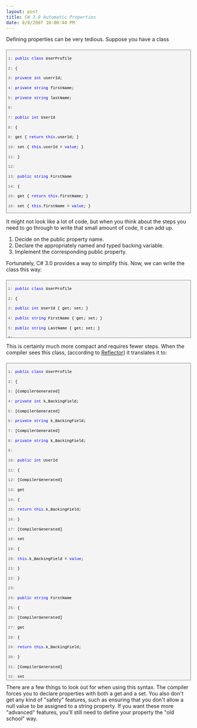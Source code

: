```yaml
---
layout: post
title: C# 3.0 Automatic Properties
date: 8/8/2007 10:00:44 PM
---
```


Defining properties can be very tedious. Suppose you have a class 

<div style="BORDER-RIGHT: gray 1px solid; PADDING-RIGHT: 4px; BORDER-TOP: gray 1px solid; PADDING-LEFT: 4px; FONT-SIZE: 8pt; PADDING-BOTTOM: 4px; MARGIN: 20px 0px 10px; OVERFLOW: auto; BORDER-LEFT: gray 1px solid; WIDTH: 97.5%; CURSOR: text; MAX-HEIGHT: 600px; LINE-HEIGHT: 12pt; PADDING-TOP: 4px; BORDER-BOTTOM: gray 1px solid; FONT-FAMILY: consolas, 'Courier New', courier, monospace; HEIGHT: 433px; BACKGROUND-COLOR: #f4f4f4">
<div style="PADDING-RIGHT: 0px; PADDING-LEFT: 0px; FONT-SIZE: 8pt; PADDING-BOTTOM: 0px; OVERFLOW: visible; WIDTH: 100%; COLOR: black; BORDER-TOP-STYLE: none; LINE-HEIGHT: 12pt; PADDING-TOP: 0px; FONT-FAMILY: consolas, 'Courier New', courier, monospace; BORDER-RIGHT-STYLE: none; BORDER-LEFT-STYLE: none; BACKGROUND-COLOR: #f4f4f4; BORDER-BOTTOM-STYLE: none">


<span style="COLOR: #606060">   1:</span> <span style="COLOR: #0000ff">public</span> <span style="COLOR: #0000ff">class</span> UserProfile

<span style="COLOR: #606060">   2:</span> {

<span style="COLOR: #606060">   3:</span>     <span style="COLOR: #0000ff">private</span> <span style="COLOR: #0000ff">int</span> userrId;

<span style="COLOR: #606060">   4:</span>     <span style="COLOR: #0000ff">private</span> <span style="COLOR: #0000ff">string</span> firstName;

<span style="COLOR: #606060">   5:</span>     <span style="COLOR: #0000ff">private</span> <span style="COLOR: #0000ff">string</span> lastName;

<span style="COLOR: #606060">   6:</span>  

<span style="COLOR: #606060">   7:</span>     <span style="COLOR: #0000ff">public</span> <span style="COLOR: #0000ff">int</span> UserId

<span style="COLOR: #606060">   8:</span>     {

<span style="COLOR: #606060">   9:</span>         get { <span style="COLOR: #0000ff">return</span> <span style="COLOR: #0000ff">this</span>.userId; }

<span style="COLOR: #606060">  10:</span>         set { <span style="COLOR: #0000ff">this</span>.userId = <span style="COLOR: #0000ff">value</span>; }

<span style="COLOR: #606060">  11:</span>     }

<span style="COLOR: #606060">  12:</span>  

<span style="COLOR: #606060">  13:</span>     <span style="COLOR: #0000ff">public</span> <span style="COLOR: #0000ff">string</span> FirstName

<span style="COLOR: #606060">  14:</span>     {

<span style="COLOR: #606060">  15:</span>         get { <span style="COLOR: #0000ff">return</span> <span style="COLOR: #0000ff">this</span>.firstName; }

<span style="COLOR: #606060">  16:</span>         set { <span style="COLOR: #0000ff">this</span>.firstName = <span style="COLOR: #0000ff">value</span>; }

<span style="COLOR: #606060">  17:</span>     }

<span style="COLOR: #606060">  18:</span>     

<span style="COLOR: #606060">  19:</span>     <span style="COLOR: #0000ff">public</span> <span style="COLOR: #0000ff">string</span> LastName

<span style="COLOR: #606060">  20:</span>     {

<span style="COLOR: #606060">  21:</span>         get { <span style="COLOR: #0000ff">return</span> <span style="COLOR: #0000ff">this</span>.lastName; }

<span style="COLOR: #606060">  22:</span>         set { <span style="COLOR: #0000ff">this</span>.lastName = <span style="COLOR: #0000ff">value</span>; }

<span style="COLOR: #606060">  23:</span>     }

<span style="COLOR: #606060">  24:</span>  

<span style="COLOR: #606060">  25:</span>     <span style="COLOR: #0000ff">public</span> UserProfile() { }   

<span style="COLOR: #606060">  26:</span> }

</div>
</div>


It might not look like a lot of code, but when you think about the steps you need to go through to write that small amount of code, it can add up.

1.  Decide on the public property name. 
2.  Declare the appropriately named and typed backing variable. 
3.  Implement the corresponding public property.


Fortunately, C# 3.0 provides a way to simplify this. Now, we can write the class this way:

<div style="BORDER-RIGHT: gray 1px solid; PADDING-RIGHT: 4px; BORDER-TOP: gray 1px solid; PADDING-LEFT: 4px; FONT-SIZE: 8pt; PADDING-BOTTOM: 4px; MARGIN: 20px 0px 10px; OVERFLOW: auto; BORDER-LEFT: gray 1px solid; WIDTH: 97.5%; CURSOR: text; MAX-HEIGHT: 200px; LINE-HEIGHT: 12pt; PADDING-TOP: 4px; BORDER-BOTTOM: gray 1px solid; FONT-FAMILY: consolas, 'Courier New', courier, monospace; HEIGHT: 147px; BACKGROUND-COLOR: #f4f4f4">
<div style="PADDING-RIGHT: 0px; PADDING-LEFT: 0px; FONT-SIZE: 8pt; PADDING-BOTTOM: 0px; OVERFLOW: visible; WIDTH: 100%; COLOR: black; BORDER-TOP-STYLE: none; LINE-HEIGHT: 12pt; PADDING-TOP: 0px; FONT-FAMILY: consolas, 'Courier New', courier, monospace; BORDER-RIGHT-STYLE: none; BORDER-LEFT-STYLE: none; BACKGROUND-COLOR: #f4f4f4; BORDER-BOTTOM-STYLE: none">


<span style="COLOR: #606060">   1:</span> <span style="COLOR: #0000ff">public</span> <span style="COLOR: #0000ff">class</span> UserProfile

<span style="COLOR: #606060">   2:</span> {

<span style="COLOR: #606060">   3:</span>     <span style="COLOR: #0000ff">public</span> <span style="COLOR: #0000ff">int</span> UserId { get; set; }

<span style="COLOR: #606060">   4:</span>     <span style="COLOR: #0000ff">public</span> <span style="COLOR: #0000ff">string</span> FirstName { get; set; }

<span style="COLOR: #606060">   5:</span>     <span style="COLOR: #0000ff">public</span> <span style="COLOR: #0000ff">string</span> LastName { get; set; }

<span style="COLOR: #606060">   6:</span>  

<span style="COLOR: #606060">   7:</span>     <span style="COLOR: #0000ff">public</span> UserProfile() { }

<span style="COLOR: #606060">   8:</span> }

</div>
</div>


This is certainly much more compact and requires fewer steps. When the compiler sees this class, (according to [Reflector](http://www.aisto.com/roeder/dotnet/)) it translates it to:

<div style="BORDER-RIGHT: gray 1px solid; PADDING-RIGHT: 4px; BORDER-TOP: gray 1px solid; PADDING-LEFT: 4px; FONT-SIZE: 8pt; PADDING-BOTTOM: 4px; MARGIN: 20px 0px 10px; OVERFLOW: auto; BORDER-LEFT: gray 1px solid; WIDTH: 97.5%; CURSOR: text; MAX-HEIGHT: 1500px; LINE-HEIGHT: 12pt; PADDING-TOP: 4px; BORDER-BOTTOM: gray 1px solid; FONT-FAMILY: consolas, 'Courier New', courier, monospace; HEIGHT: 850px; BACKGROUND-COLOR: #f4f4f4">
<div style="PADDING-RIGHT: 0px; PADDING-LEFT: 0px; FONT-SIZE: 8pt; PADDING-BOTTOM: 0px; OVERFLOW: visible; WIDTH: 100%; COLOR: black; BORDER-TOP-STYLE: none; LINE-HEIGHT: 12pt; PADDING-TOP: 0px; FONT-FAMILY: consolas, 'Courier New', courier, monospace; BORDER-RIGHT-STYLE: none; BORDER-LEFT-STYLE: none; BACKGROUND-COLOR: #f4f4f4; BORDER-BOTTOM-STYLE: none">


<span style="COLOR: #606060">   1:</span> <span style="COLOR: #0000ff">public</span> <span style="COLOR: #0000ff">class</span> UserProfile

<span style="COLOR: #606060">   2:</span> {

<span style="COLOR: #606060">   3:</span>     [CompilerGenerated]

<span style="COLOR: #606060">   4:</span>     <span style="COLOR: #0000ff">private</span> <span style="COLOR: #0000ff">int</span> <UserId>k_BackingField;

<span style="COLOR: #606060">   5:</span>     [CompilerGenerated]

<span style="COLOR: #606060">   6:</span>     <span style="COLOR: #0000ff">private</span> <span style="COLOR: #0000ff">string</span> <FirstName>k_BackingField;

<span style="COLOR: #606060">   7:</span>     [CompilerGenerated]

<span style="COLOR: #606060">   8:</span>     <span style="COLOR: #0000ff">private</span> <span style="COLOR: #0000ff">string</span> <LastName>k_BackingField;

<span style="COLOR: #606060">   9:</span>     

<span style="COLOR: #606060">  10:</span>     <span style="COLOR: #0000ff">public</span> <span style="COLOR: #0000ff">int</span> UserId

<span style="COLOR: #606060">  11:</span>     {

<span style="COLOR: #606060">  12:</span>         [CompilerGenerated]

<span style="COLOR: #606060">  13:</span>         get

<span style="COLOR: #606060">  14:</span>         {

<span style="COLOR: #606060">  15:</span>             <span style="COLOR: #0000ff">return</span> <span style="COLOR: #0000ff">this</span>.<UserId>k_BackingField;

<span style="COLOR: #606060">  16:</span>         }

<span style="COLOR: #606060">  17:</span>         [CompilerGenerated]

<span style="COLOR: #606060">  18:</span>         set

<span style="COLOR: #606060">  19:</span>         {

<span style="COLOR: #606060">  20:</span>             <span style="COLOR: #0000ff">this</span>.<UserId>k_BackingField = <span style="COLOR: #0000ff">value</span>;

<span style="COLOR: #606060">  21:</span>         }

<span style="COLOR: #606060">  22:</span>     }

<span style="COLOR: #606060">  23:</span>  

<span style="COLOR: #606060">  24:</span>     <span style="COLOR: #0000ff">public</span> <span style="COLOR: #0000ff">string</span> FirstName

<span style="COLOR: #606060">  25:</span>     {

<span style="COLOR: #606060">  26:</span>         [CompilerGenerated]

<span style="COLOR: #606060">  27:</span>         get

<span style="COLOR: #606060">  28:</span>         {

<span style="COLOR: #606060">  29:</span>             <span style="COLOR: #0000ff">return</span> <span style="COLOR: #0000ff">this</span>.<FirstName>k_BackingField;

<span style="COLOR: #606060">  30:</span>         }

<span style="COLOR: #606060">  31:</span>         [CompilerGenerated]

<span style="COLOR: #606060">  32:</span>         set

<span style="COLOR: #606060">  33:</span>         {

<span style="COLOR: #606060">  34:</span>             <span style="COLOR: #0000ff">this</span>.<FirstName>k_BackingField = <span style="COLOR: #0000ff">value</span>;

<span style="COLOR: #606060">  35:</span>         }

<span style="COLOR: #606060">  36:</span>     }

<span style="COLOR: #606060">  37:</span>             

<span style="COLOR: #606060">  38:</span>     <span style="COLOR: #0000ff">public</span> <span style="COLOR: #0000ff">int</span> LastName

<span style="COLOR: #606060">  39:</span>     {

<span style="COLOR: #606060">  40:</span>         [CompilerGenerated]

<span style="COLOR: #606060">  41:</span>         get

<span style="COLOR: #606060">  42:</span>         {

<span style="COLOR: #606060">  43:</span>             <span style="COLOR: #0000ff">return</span> <span style="COLOR: #0000ff">this</span>.<LastName>k_BackingField;

<span style="COLOR: #606060">  44:</span>         }

<span style="COLOR: #606060">  45:</span>         [CompilerGenerated]

<span style="COLOR: #606060">  46:</span>         set

<span style="COLOR: #606060">  47:</span>         {

<span style="COLOR: #606060">  48:</span>             <span style="COLOR: #0000ff">this</span>.<LastName>k_BackingField = <span style="COLOR: #0000ff">value</span>;

<span style="COLOR: #606060">  49:</span>         }

<span style="COLOR: #606060">  50:</span>     }

<span style="COLOR: #606060">  51:</span>  

<span style="COLOR: #606060">  52:</span>     <span style="COLOR: #0000ff">public</span> UserProfile() { }           

<span style="COLOR: #606060">  53:</span> }

</div>
</div>
There are a few things to look out for when using this syntax. The compiler forces you to declare properties with both a get and a set. You also don't get any kind of "safety" features, such as ensuring that you don't allow a null value to be assigned to a string property. If you want these more "advanced" features, you'll still need to define your property the "old school" way.
